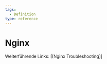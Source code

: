 ```yaml
---
tags:
  - Definition
type: reference
---
```


# Nginx

Weiterführende Links: [[Nginx Troubleshooting]]